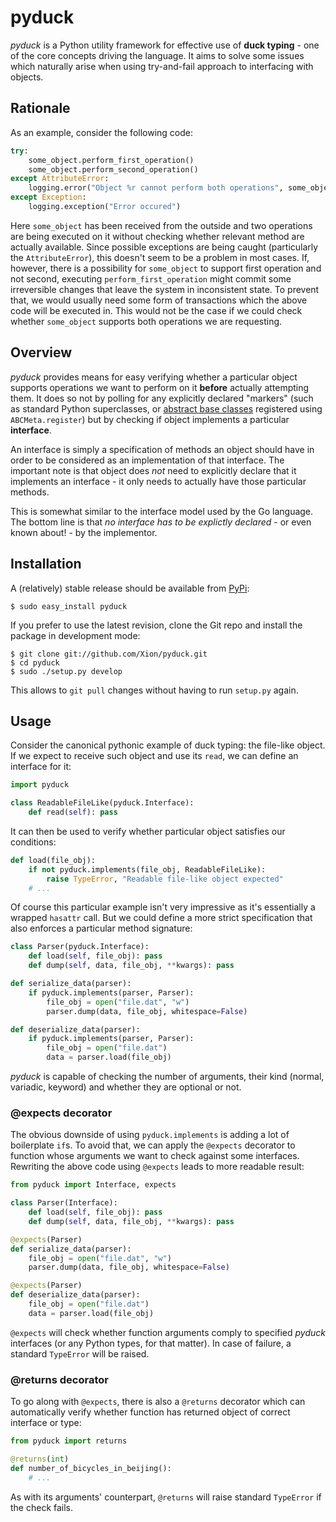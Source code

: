 # pyduck

_pyduck_ is a Python utility framework for effective use of **duck typing** - one of the core concepts
driving the language. It aims to solve some issues which naturally arise when using try-and-fail approach
to interfacing with objects.

Rationale
-
As an example, consider the following code:

```python
try:
    some_object.perform_first_operation()
    some_object.perform_second_operation()
except AttributeError:
    logging.error("Object %r cannot perform both operations", some_object)
except Exception:
    logging.exception("Error occured")
```

Here <code>some\_object</code> has been received from the outside and two operations are being executed on it
without checking whether relevant method are actually available. Since possible exceptions are being caught
(particularly the <code>AttributeError</code>), this doesn't seem to be a problem in most cases.
If, however, there is a possibility for <code>some\_object</code> to support first operation and not second,
executing <code>perform\_first\_operation</code> might commit some irreversible changes that leave the system
in inconsistent state. To prevent that, we would usually need some form of transactions which the above
code will be executed in. This would not be the case if we could check whether <code>some\_object</code>
supports both operations we are requesting.

Overview
-
_pyduck_ provides means for easy verifying whether a particular object supports operations we want to
perform on it **before** actually attempting them. It does so not by polling for any explicitly declared
"markers" (such as standard Python superclasses, or [abstract base classes][abc] registered using
<code>ABCMeta.register</code>) but by checking if object implements a particular **interface**.

An interface is simply a specification of methods an object should have in order to be considered as
an implementation of that interface. The important note is that object does _not_ need to explicitly
declare that it implements an interface - it only needs to actually have those particular methods.

This is somewhat similar to the interface model used by the Go language. The bottom line is that 
_no interface has to be explictly declared_ - or even known about! - by the implementor.

[abc]: http://docs.python.org/library/abc.html

Installation
-
A (relatively) stable release should be available from [PyPi][pypi]:

    $ sudo easy_install pyduck

If you prefer to use the latest revision, clone the Git repo and install the package in development mode:

    $ git clone git://github.com/Xion/pyduck.git
    $ cd pyduck
    $ sudo ./setup.py develop

This allows to <code>git pull</code> changes without having to run <code>setup.py</code> again.  

[pypi]: http://pypi.python.org/pypi/pyduck/

Usage
-
Consider the canonical pythonic example of duck typing: the file-like object. If we expect to receive
such object and use its <code>read</code>, we can define an interface for it:

```python
import pyduck

class ReadableFileLike(pyduck.Interface):
    def read(self): pass
```

It can then be used to verify whether particular object satisfies our conditions:

```python
def load(file_obj):
    if not pyduck.implements(file_obj, ReadableFileLike):
        raise TypeError, "Readable file-like object expected"
    # ...
```

Of course this particular example isn't very impressive as it's essentially a wrapped <code>hasattr</code>
call. But we could define a more strict specification that also enforces a particular method signature:

```python
class Parser(pyduck.Interface):
    def load(self, file_obj): pass
    def dump(self, data, file_obj, **kwargs): pass

def serialize_data(parser):
    if pyduck.implements(parser, Parser):
        file_obj = open("file.dat", "w")
        parser.dump(data, file_obj, whitespace=False)

def deserialize_data(parser):
    if pyduck.implements(parser, Parser):
        file_obj = open("file.dat")
        data = parser.load(file_obj)
```

_pyduck_ is capable of checking the number of arguments, their kind (normal, variadic, keyword) and whether
they are optional or not.

### @expects decorator

The obvious downside of using <code>pyduck.implements</code> is adding a lot of boilerplate <code>if</code>s.
To avoid that, we can apply the <code>@expects</code> decorator to function whose arguments we want to check
against some interfaces.
Rewriting the above code using <code>@expects</code> leads to more readable result:

```python
from pyduck import Interface, expects

class Parser(Interface):
    def load(self, file_obj): pass
    def dump(self, data, file_obj, **kwargs): pass

@expects(Parser)
def serialize_data(parser):
    file_obj = open("file.dat", "w")
    parser.dump(data, file_obj, whitespace=False)

@expects(Parser)
def deserialize_data(parser):
    file_obj = open("file.dat")
    data = parser.load(file_obj)
```
<code>@expects</code> will check whether function arguments comply to specified _pyduck_ interfaces (or any Python
types, for that matter). In case of failure, a standard <code>TypeError</code> will be raised.

### @returns decorator

To go along with <code>@expects</code>, there is also a <code>@returns</code> decorator which can automatically verify
whether function has returned object of correct interface or type:

```python
from pyduck import returns

@returns(int)
def number_of_bicycles_in_beijing():
	# ...
```
As with its arguments' counterpart, <code>@returns</code> will raise standard <code>TypeError</code> if the check fails.
